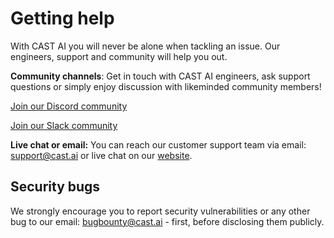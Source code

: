 # Getting help

With CAST AI you will never be alone when tackling an issue. Our engineers, support and community will help you out.

**Community channels**: Get in touch with CAST AI engineers, ask support questions or simply enjoy discussion with likeminded community members!

[Join our Discord community](https://discord.gg/4sFCFVJ)

[Join our Slack community](https://join.slack.com/t/castai-community/shared_invite/zt-i8fcn2xi-sM_iONKn35NmYR2E3dtfng)

**Live chat or email:**  You can reach our customer support team via email: support@cast.ai or live chat on our [website](https://cast.ai).

## Security bugs

We strongly encourage you to report security vulnerabilities or any other bug to our email: bugbounty@cast.ai - first, before disclosing them publicly.
